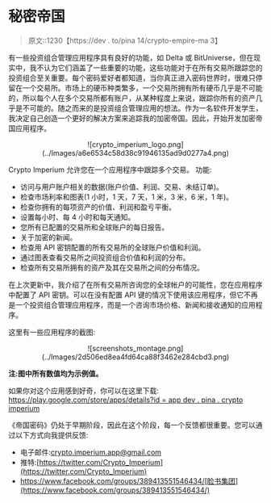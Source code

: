 # 秘密帝国

> 原文::1230【https://dev . to/pina 14/crypto-empire-ma 3】

有一些投资组合管理应用程序具有良好的功能，如 Delta 或 BitUniverse，但在现实中，我不认为它们涵盖了一些重要的功能，这些功能对于在所有交易所跟踪您的投资组合至关重要。每个密码爱好者都知道，当你真正进入密码世界时，很难只停留在一个交易所。市场上的硬币种类繁多，一个交易所拥有所有硬币几乎是不可能的，所以每个人在多个交易所都有账户，从某种程度上来说，跟踪你所有的资产几乎是不可能的。随之而来的是投资组合管理应用的想法。作为一名软件开发学生，我决定自己创造一个更好的解决方案来追踪我的加密帝国。因此，开始开发加密帝国应用程序。

<center>![crypto_imperium_logo.png](../Images/a6e6534c58d38c91946135ad9d0277a4.png)</center>

Crypto Imperium 允许您在一个应用程序中跟踪多个交易。
功能:

*   访问与用户账户相关的数据(账户价值、利润、交易、未结订单)。
*   检查市场利率和图表(1 小时，1 天，7 天，1 米，3 米，6 米，1 年)。
*   检查你拥有的每项资产的价值、利润和盈亏平衡。
*   设置每小时、每 4 小时和每天通知。
*   您所有已配置的交易所和全球账户的每日报告。
*   关于加密的新闻。
*   检查用 API 密钥配置的所有交易所的全球账户价值和利润。
*   通过图表查看交易所之间投资组合价值和利润的分布。
*   检查所有交易所拥有的资产及其在交易所之间的分布情况。

在上次更新中，我介绍了在所有交易所咨询您的全球帐户的可能性，您在应用程序中配置了 API 密钥。可以在没有配置 API 键的情况下使用该应用程序，但它不再是一个投资组合管理应用程序，而是一个咨询市场价格、新闻和接收通知的应用程序。

这里有一些应用程序的截图:

<center>![screenshots_montage.png](../Images/2d506ed8ea4fd64ca88f3462e284cbd3.png)</center>

**注:图中所有数值均为示例值。**

如果你对这个应用感到好奇，你可以在这里下载:
[https://play.google.com/store/apps/details?id = app dev . pina . crypto imperium](https://play.google.com/store/apps/details?id=appdev.pina.cryptoImperium)

《帝国密码》仍处于早期阶段，因此在这个阶段，每一个反馈都很重要。您可以通过以下方式向我提供反馈:

*   电子邮件:[crypto.imperium.app@gmail.com](mailto:crypto.imperium.app@gmail.com)
*   推特:[https://twitter.com/Crypto_Imperium](https://twitter.com/Crypto_Imperium)
*   https://www.facebook.com/groups/389413551546434/[脸书集团](https://www.facebook.com/groups/389413551546434/)